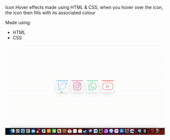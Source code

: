 Icon Hover effects made using HTML &amp; CSS, when you hover over the icon, the icon then fills with its associated colour

Made using:
- HTML
- CSS

<img src='https://github.com/illusiveZ/iconHoverEffect/blob/main/iconHover.gif' />
